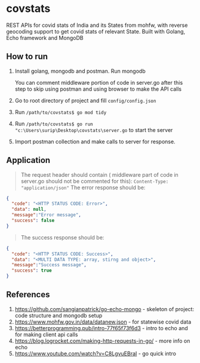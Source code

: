 # covstats

REST APIs for covid stats of India and its States from mohfw,
with reverse geocoding support to get covid stats of relevant 
State. Built with Golang, Echo framework and MongoDB



## How to run

 1. Install golang, mongodb and postman. Run mongodb  

    You can comment middleware portion of code in server.go after this step
    to skip using postman and using browser to make the API calls

 2. Go to root directory of project and fill `config/config.json`

 3. Run `/path/to/covstats$ go mod tidy`
 
 4. Run `/path/to/covstats$ go run "c:\Users\surip\Desktop\covstats\server.go` to start the server
 
 3. Import postman collection and make calls to server for response.


## Application

>The request header should contain ( middleware part of code in server.go should not be commented for this):
```Content-Type: "application/json"```
>The error response should be:

```json
{
  "code": "<HTTP STATUS CODE: Error>",
  "data": null,
  "message":"Error message",
  "success": false
}
```

>The success response should be:

```json
{
  "code": "<HTTP STATUS CODE: Success>",
  "data": "<MULTI DATA TYPE: array, stirng and object>",
  "message":"Success message",
  "success": true
}
```

## References

1.  https://github.com/sangianpatrick/go-echo-mongo           -  skeleton of project: code structure and mongodb setup
2.  https://www.mohfw.gov.in/data/datanew.json                -  for statewise covid data
3.  https://betterprogramming.pub/intro-77f65f73f6d3          -  intro to echo and for making client api calls 
4.  https://blog.logrocket.com/making-http-requests-in-go/    -  more info on echo 
5.  https://www.youtube.com/watch?v=C8LgvuEBraI               -  go quick intro 